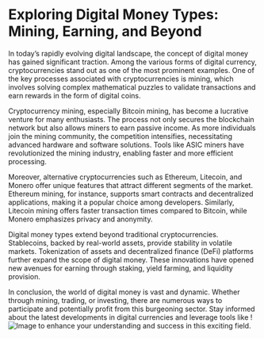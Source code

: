 # Exploring Digital Money Types: Mining, Earning, and Beyond

In today’s rapidly evolving digital landscape, the concept of digital money has gained significant traction. Among the various forms of digital currency, cryptocurrencies stand out as one of the most prominent examples. One of the key processes associated with cryptocurrencies is mining, which involves solving complex mathematical puzzles to validate transactions and earn rewards in the form of digital coins.

Cryptocurrency mining, especially Bitcoin mining, has become a lucrative venture for many enthusiasts. The process not only secures the blockchain network but also allows miners to earn passive income. As more individuals join the mining community, the competition intensifies, necessitating advanced hardware and software solutions. Tools like ASIC miners have revolutionized the mining industry, enabling faster and more efficient processing.

Moreover, alternative cryptocurrencies such as Ethereum, Litecoin, and Monero offer unique features that attract different segments of the market. Ethereum mining, for instance, supports smart contracts and decentralized applications, making it a popular choice among developers. Similarly, Litecoin mining offers faster transaction times compared to Bitcoin, while Monero emphasizes privacy and anonymity.

Digital money types extend beyond traditional cryptocurrencies. Stablecoins, backed by real-world assets, provide stability in volatile markets. Tokenization of assets and decentralized finance (DeFi) platforms further expand the scope of digital money. These innovations have opened new avenues for earning through staking, yield farming, and liquidity provision.

In conclusion, the world of digital money is vast and dynamic. Whether through mining, trading, or investing, there are numerous ways to participate and potentially profit from this burgeoning sector. Stay informed about the latest developments in digital currencies and leverage tools like !![Image](https://github.com/user-attachments/assets/057c907c-805e-4310-a052-f5031067f3de) to enhance your understanding and success in this exciting field.